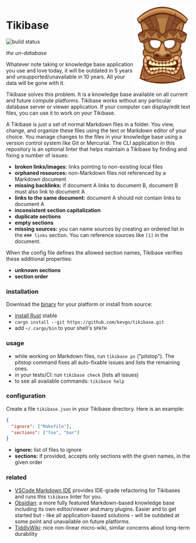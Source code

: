 <img src="doc/tiki_head.jpg" width="154" height="223" align="right">

# Tikibase

![build status](https://github.com/kevgo/tikibase/actions/workflows/ci.yml/badge.svg)

_the un-database_

Whatever note taking or knowledge base application you use and love today, it
will be outdated in 5 years and unsupported/unavailable in 10 years. All your
data will be gone with it.

Tikibase solves this problem. It is a knowledge base available on all current
and future compute platforms. Tikibase works without any particular database
server or viewer application. If your computer can display/edit text files, you
can use it to work on your Tikibase.

A Tikibase is just a set of normal Markdown files in a folder. You view, change,
and organize these files using the text or Markdown editor of your choice. You
manage changes to the files in your knowledge base using a version control
system like Git or Mercurial. The CLI application in this repository is an
optional linter that helps maintain a Tikibase by finding and fixing a number of
issues:

- **broken links/images:** links pointing to non-existing local files
- **orphaned resources:** non-Markdown files not referenced by a Markdown
  document
- **missing backlinks:** if document A links to document B, document B must also
  link to document A
- **links to the same document:** document A should not contain links to
  document A
- **inconsistent section capitalization**
- **duplicate sections**
- **empty sections**
- **missing sources:** you can name sources by creating an ordered list in the
  `### links` section. You can reference sources like `[1]` in the document.

When the config file defines the allowed section names, Tikibase verifies these
additional properties:

- **unknown sections**
- **section order**

### installation

Download the [binary](https://github.com/kevgo/tikibase/releases/latest) for
your platform or install from source:

- [install Rust](https://rustup.rs) stable
- `cargo install --git https://github.com/kevgo/tikibase.git`
- add `~/.cargo/bin` to your shell's `$PATH`

### usage

- while working on Markdown files, run `tikibase ps` ("pitstop"). The pitstop
  command fixes all auto-fixable issues and lists the remaining ones.
- in your tests/CI: run `tikibase check` (lists all issues)
- to see all available commands: `tikibase help`

### configuration

Create a file `tikibase.json` in your Tikibase directory. Here is an example:

```json
{
  "ignore": ["Makefile"],
  "sections": ["foo", "bar"]
}
```

- **ignore:** list of files to ignore
- **sections:** if provided, accepts only sections with the given names, in the
  given order

### related

- [VSCode Markdown IDE](https://github.com/kevgo/vscode-markdown-ide) provides
  IDE-grade refactoring for Tikibases and runs this `tikibase` linter for you.
- [Obsidian](https://obsidian.md): a more fully featured Markdown-based
  knowledge base including its own editor/viewer and many plugins. Easier and to
  get started but - like all application-based solutions - will be outdated at
  some point and unavailable on future platforms.
- [TiddlyWiki](https://tiddlywiki.com): nice non-linear micro-wiki, similar
  concerns about long-term durability
